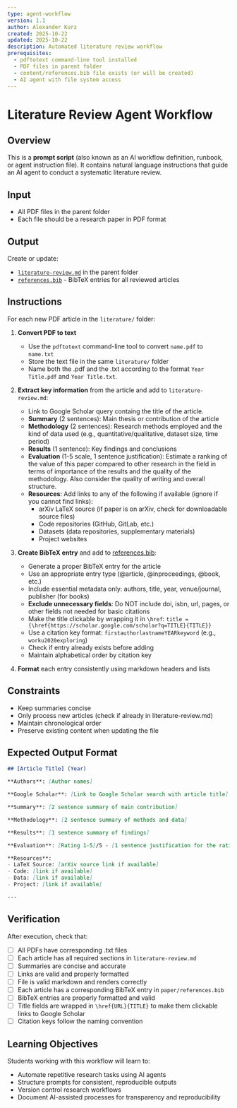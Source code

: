 ```yaml
---
type: agent-workflow
version: 1.1
author: Alexander Kurz
created: 2025-10-22
updated: 2025-10-22
description: Automated literature review workflow
prerequisites:
  - pdftotext command-line tool installed
  - PDF files in parent folder
  - content/references.bib file exists (or will be created)
  - AI agent with file system access
---
```


# Literature Review Agent Workflow

## Overview

This is a **prompt script** (also known as an AI workflow definition, runbook, or agent instruction file). It contains natural language instructions that guide an AI agent to conduct a systematic literature review.

## Input

- All PDF files in the parent folder
- Each file should be a research paper in PDF format

## Output

Create or update:
- [`literature-review.md`](../literature-review.md) in the parent folder
- [`references.bib`](../../../content/references.bib) - BibTeX entries for all reviewed articles

## Instructions

For each new PDF article in the `literature/` folder:

1. **Convert PDF to text**
   - Use the `pdftotext` command-line tool to convert `name.pdf` to `name.txt`
   - Store the text file in the same `literature/` folder
   - Name both the .pdf and the .txt according to the format `Year Title.pdf` and `Year Title.txt`.

2. **Extract key information** from the article and add to `literature-review.md`:
   - Link to Google Scholar query containg the title of the article.
   - **Summary** (2 sentences): Main thesis or contribution of the article
   - **Methodology** (2 sentences): Research methods employed and the kind of data used (e.g., quantitative/qualitative, dataset size, time period)
   - **Results** (1 sentence): Key findings and conclusions
   - **Evaluation** (1-5 scale, 1 sentence justification): Estimate a ranking of the value of this paper compared to other research in the field in terms of importance of the results and the quality of the methodology. Also consider the quality of writing and overall structure.
   - **Resources**: Add links to any of the following if available (ignore if you cannot find links):
     - arXiv LaTeX source (if paper is on arXiv, check for downloadable source files)
     - Code repositories (GitHub, GitLab, etc.)
     - Datasets (data repositories, supplementary materials)
     - Project websites

3. **Create BibTeX entry** and add to [references.bib](../../../content/references.bib):
   - Generate a proper BibTeX entry for the article
   - Use an appropriate entry type (@article, @inproceedings, @book, etc.)
   - Include essential metadata only: authors, title, year, venue/journal, publisher (for books)
   - **Exclude unnecessary fields**: Do NOT include doi, isbn, url, pages, or other fields not needed for basic citations
   - Make the title clickable by wrapping it in `\href`: `title = {\href{https://scholar.google.com/scholar?q=TITLE}{TITLE}}`
   - Use a citation key format: `firstauthorlastnameYEARkeyword` (e.g., `worku2020exploring`)
   - Check if entry already exists before adding
   - Maintain alphabetical order by citation key

4. **Format** each entry consistently using markdown headers and lists

## Constraints

- Keep summaries concise
- Only process new articles (check if already in literature-review.md)
- Maintain chronological order
- Preserve existing content when updating the file

## Expected Output Format

```markdown
## [Article Title] (Year)

**Authors**: [Author names]

**Google Scholar**: [Link to Google Scholar search with article title]

**Summary**: [2 sentence summary of main contribution]

**Methodology**: [2 sentence summary of methods and data]

**Results**: [1 sentence summary of findings]

**Evaluation**: [Rating 1-5]/5 - [1 sentence justification for the rating]

**Resources**:
- LaTeX Source: [arXiv source link if available]
- Code: [link if available]
- Data: [link if available]
- Project: [link if available]

---
```

## Verification

After execution, check that:
- [ ] All PDFs have corresponding .txt files
- [ ] Each article has all required sections in `literature-review.md`
- [ ] Summaries are concise and accurate
- [ ] Links are valid and properly formatted
- [ ] File is valid markdown and renders correctly
- [ ] Each article has a corresponding BibTeX entry in `paper/references.bib`
- [ ] BibTeX entries are properly formatted and valid
- [ ] Title fields are wrapped in `\href{URL}{TITLE}` to make them clickable links to Google Scholar
- [ ] Citation keys follow the naming convention

## Learning Objectives

Students working with this workflow will learn to:
- Automate repetitive research tasks using AI agents
- Structure prompts for consistent, reproducible outputs
- Version control research workflows
- Document AI-assisted processes for transparency and reproducibility
